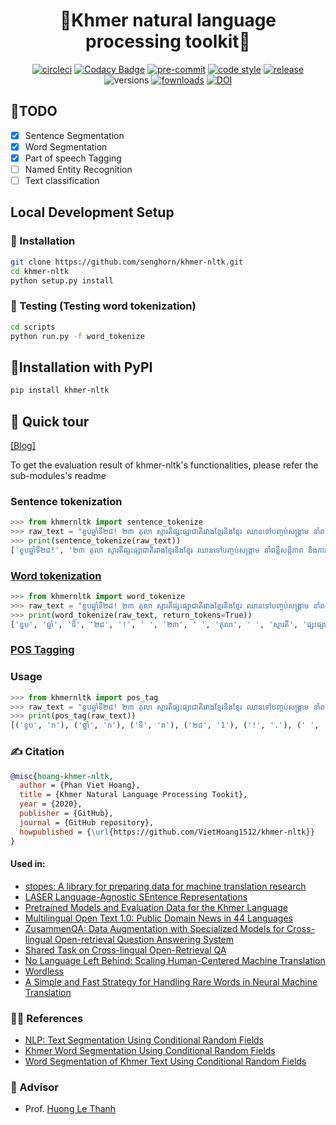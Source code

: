 <div align="center">

# 🏅Khmer natural language processing toolkit🏅

[![circleci](https://circleci.com/gh/VietHoang1512/khmer-nltk/tree/main.svg?style=svg)](https://circleci.com/gh/VietHoang1512/khmer-nltk/tree/main)
[![Codacy Badge](https://app.codacy.com/project/badge/Grade/807f43366b314887946cd9e88df700c6)](https://www.codacy.com/gh/VietHoang1512/khmer-nltk/dashboard?utm_source=github.com&amp;utm_medium=referral&amp;utm_content=VietHoang1512/khmer-nltk&amp;utm_campaign=Badge_Grade)
[![pre-commit](https://img.shields.io/badge/pre--commit-enabled-brightgreen?logo=pre-commit&logoColor=white)](https://github.com/pre-commit/pre-commit)
[![code style](https://img.shields.io/badge/code%20style-black-000000.svg)](https://github.com/psf/black)
[![release](https://img.shields.io/pypi/v/khmer-nltk.svg)](https://pypi.org/project/khmer-nltk/)
![versions](https://img.shields.io/pypi/pyversions/khmer-nltk.svg)
[![fownloads](https://pepy.tech/badge/khmer-nltk)](https://pepy.tech/project/khmer-nltk)
[![DOI](https://zenodo.org/badge/313328421.svg)](https://zenodo.org/badge/latestdoi/313328421)

</div>

## 🎯TODO

- [X] Sentence Segmentation
- [X] Word Segmentation
- [X] Part of speech Tagging
- [ ] Named Entity Recognition
- [ ] Text classification

## Local Development Setup

### 🚀 Installation

```bash
git clone https://github.com/senghorn/khmer-nltk.git
cd khmer-nltk
python setup.py install
```

### 🧪 Testing (Testing word tokenization)

```bash
cd scripts
python run.py -f word_tokenize
```

## 💪Installation with PyPI

```bash
pip install khmer-nltk
```

## 🏹 Quick tour

[[Blog]](https://towardsdatascience.com/khmer-natural-language-processing-in-python-c770afb84784)

To get the evaluation result of khmer-nltk's functionalities, please refer the sub-modules's readme

### Sentence tokenization

```python
>>> from khmernltk import sentence_tokenize
>>> raw_text = "ខួបឆ្នាំទី២៨! ២៣ តុលា ស្មារតីផ្សះផ្សាជាតិរវាងខ្មែរនិងខ្មែរ ឈានទៅបញ្ចប់សង្រ្គាម នាំពន្លឺសន្តិភាព និងការរួបរួមជាថ្មី"
>>> print(sentence_tokenize(raw_text))
['ខួបឆ្នាំទី២៨!', '២៣ តុលា ស្មារតីផ្សះផ្សាជាតិរវាងខ្មែរនិងខ្មែរ ឈានទៅបញ្ចប់សង្រ្គាម នាំពន្លឺសន្តិភាព និងការរួបរួមជាថ្មី']
```

### [Word tokenization](khmernltk/word_tokenize)

```python
>>> from khmernltk import word_tokenize
>>> raw_text = "ខួបឆ្នាំទី២៨! ២៣ តុលា ស្មារតីផ្សះផ្សាជាតិរវាងខ្មែរនិងខ្មែរ ឈានទៅបញ្ចប់សង្រ្គាម នាំពន្លឺសន្តិភាព និងការរួបរួមជាថ្មី"
>>> print(word_tokenize(raw_text, return_tokens=True))
['ខួប', 'ឆ្នាំ', 'ទី', '២៨', '!', ' ', '២៣', ' ', 'តុលា', ' ', 'ស្មារតី', 'ផ្សះផ្សា', 'ជាតិ', 'រវាង', 'ខ្មែរ', 'និង', 'ខ្មែរ', ' ', 'ឈាន', 'ទៅ', 'បញ្ចប់', 'សង្រ្គាម', ' ', 'នាំ', 'ពន្លឺ', 'សន្តិភាព', ' ', 'និង', 'ការរួបរួម', 'ជាថ្មី']
```

### [POS Tagging](khmernltk/pos_tag)

### Usage

```python
>>> from khmernltk import pos_tag
>>> raw_text = "ខួបឆ្នាំទី២៨! ២៣ តុលា ស្មារតីផ្សះផ្សាជាតិរវាងខ្មែរនិងខ្មែរ ឈានទៅបញ្ចប់សង្រ្គាម នាំពន្លឺសន្តិភាព និងការរួបរួមជាថ្មី"
>>> print(pos_tag(raw_text))
[('ខួប', 'n'), ('ឆ្នាំ', 'n'), ('ទី', 'n'), ('២៨', '1'), ('!', '.'), (' ', 'n'), ('២៣', '1'), (' ', 'n'), ('តុលា', 'n'), (' ', 'n'), ('ស្មារតី', 'n'), ('ផ្សះផ្សា', 'n'), ('ជាតិ', 'n'), ('រវាង', 'o'), ('ខ្មែរ', 'n'), ('និង', 'o'), ('ខ្មែរ', 'n'), (' ', 'n'), ('ឈាន', 'v'), ('ទៅ', 'v'), ('បញ្ចប់', 'v'), ('សង្រ្គាម', 'n'), (' ', 'n'), ('នាំ', 'v'), ('ពន្លឺ', 'n'), ('សន្តិភាព', 'n'), (' ', 'n'), ('និង', 'o'), ('ការរួបរួម', 'n'), ('ជាថ្មី', 'o')]
```

### ✍️ Citation

```bibtex
@misc{hoang-khmer-nltk,
  author = {Phan Viet Hoang},
  title = {Khmer Natural Language Processing Tookit},
  year = {2020},
  publisher = {GitHub},
  journal = {GitHub repository},
  howpublished = {\url{https://github.com/VietHoang1512/khmer-nltk}}
}
```
#### Used in:
- [stopes: A library for preparing data for machine translation research](https://github.com/facebookresearch/stopes)
- [LASER Language-Agnostic SEntence Representations](https://github.com/facebookresearch/LASER)
- [Pretrained Models and Evaluation Data for the Khmer Language](https://ieeexplore.ieee.org/stamp/stamp.jsp?arnumber=9645441)
- [Multilingual Open Text 1.0: Public Domain News in 44 Languages](https://arxiv.org/pdf/2201.05609.pdf)
- [ZusammenQA: Data Augmentation with Specialized Models for Cross-lingual Open-retrieval Question Answering System](https://arxiv.org/pdf/2205.14981.pdf)
- [Shared Task on Cross-lingual Open-Retrieval QA](https://www.aclweb.org/portal/content/shared-task-cross-lingual-open-retrieval-qa)
- [No Language Left Behind: Scaling Human-Centered Machine Translation](https://research.facebook.com/publications/no-language-left-behind/)
- [Wordless](https://github.com/BLKSerene/Wordless)
- [A Simple and Fast Strategy for Handling Rare Words in Neural Machine Translation](https://aclanthology.org/2022.aacl-srw.6/)

### 👨‍🎓 References

- [NLP: Text Segmentation Using Conditional Random Fields](https://medium.com/@phylypo/nlp-text-segmentation-using-conditional-random-fields-e8ff1d2b6060)
- [Khmer Word Segmentation Using Conditional Random Fields](https://www2.nict.go.jp/astrec-att/member/ding/KhNLP2015-SEG.pdf)
- [Word Segmentation of Khmer Text Using Conditional Random Fields](https://medium.com/@phylypo/segmentation-of-khmer-text-using-conditional-random-fields-3a2d4d73956a)

### 📜 Advisor

- Prof. [Huong Le Thanh](https://users.soict.hust.edu.vn/huonglt/)
